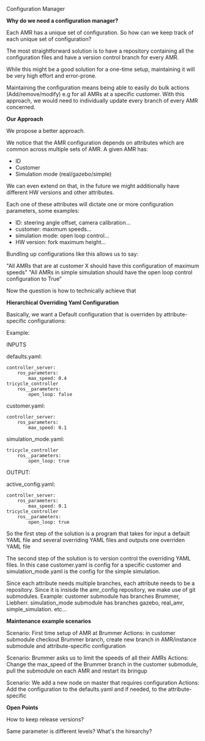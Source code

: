 Configuration Manager


**Why do we need a configuration manager?**

Each AMR has a unique set of configuration. So how can we keep track of each unique set of configuration?

The most straightforward solution is to have a repository containing all the configuration files and
have a version control branch for every AMR.

While this might be a good solution for a one-time setup, maintaining it will be very high effort and error-prone.

Maintaining the configuration means being able to easily do bulk actions (Add/remove/modify) e.g for all AMRs at a specific customer. With this approach, we would need to individually update every branch of every AMR concerned.


**Our Approach**

We propose a better approach.

We notice that the AMR configuration depends on attributes which are common across multiple sets of AMR. A given AMR has:

- ID
- Customer
- Simulation mode (real/gazebo/simple)

We can even extend on that, in the future we might additionally have different HW versions and other attributes.

Each one of these attributes will dictate one or more configuration parameters, some examples:

- ID: steering angle offset, camera calibration...
- customer: maximum speeds...
- simulation mode: open loop control...
- HW version: fork maximum height...

Bundling up configurations like this allows us to say:

"All AMRs that are at customer X should have this configuration of maximum speeds"
"All AMRs in simple simulation should have the open loop control configuration to True"

Now the question is how to technically achieve that


**Hierarchical Overriding Yaml Configuration**

Basically, we want a Default configuration that is overriden by attribute-specific configurations:

Example:

INPUTS

defaults.yaml:

    controller_server:
        ros_parameters:
            max_speed: 0.4
    tricycle_controller
        ros__parameters:
            open_loop: false


customer.yaml:

    controller_server:
        ros_parameters:
            max_speed: 0.1


simulation_mode.yaml:

    tricycle_controller
        ros__parameters:
            open_loop: true


OUTPUT:

active_config.yaml:

    controller_server:
        ros_parameters:
            max_speed: 0.1
    tricycle_controller
        ros__parameters:
            open_loop: true


So the first step of the solution is a program that takes for input a default YAML file and several overriding YAML files and outputs
one overriden YAML file

The second step of the solution is to version control the overriding YAML files. In this case customer.yaml is config for a specific customer and simulation_mode.yaml is the config for the simple simulation.

Since each attribute needs multiple branches, each attribute needs to be a repository. Since it is insisde the amr_config repository, we make use of git submodules. Example: customer submodule has branches Brummer, Liebherr. simulation_mode submodule has branches gazebo, real_amr, simple_simulation. etc...


**Maintenance example scenarios**

Scenario: First time setup of AMR at Brummer
Actions: in customer submodule checkout Brummer branch, create new branch in AMR/instance submodule and attribute-specific configuration

Scenario: Brummer asks us to limit the speeds of all their AMRs
Actions: Change the max_speed of the Brummer branch in the customer submodule, pull the submodule on each AMR and restart its bringup

Scenario: We add a new node on master that requires configuration 
Actions: Add the configuration to the defaults.yaml and if needed, to the attribute-specific


**Open Points**

How to keep release versions?

Same parameter is different levels? What's the hirearchy?